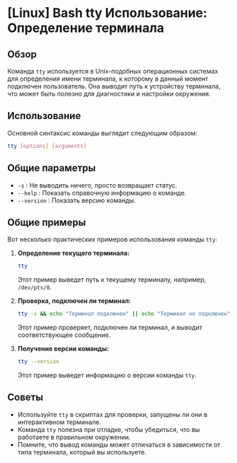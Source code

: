 # [Linux] Bash tty Использование: Определение терминала

## Обзор
Команда `tty` используется в Unix-подобных операционных системах для определения имени терминала, к которому в данный момент подключен пользователь. Она выводит путь к устройству терминала, что может быть полезно для диагностики и настройки окружения.

## Использование
Основной синтаксис команды выглядит следующим образом:

```bash
tty [options] [arguments]
```

## Общие параметры
- `-s` : Не выводить ничего, просто возвращает статус.
- `--help` : Показать справочную информацию о команде.
- `--version` : Показать версию команды.

## Общие примеры
Вот несколько практических примеров использования команды `tty`:

1. **Определение текущего терминала:**
   ```bash
   tty
   ```
   Этот пример выведет путь к текущему терминалу, например, `/dev/pts/0`.

2. **Проверка, подключен ли терминал:**
   ```bash
   tty -s && echo "Терминал подключен" || echo "Терминал не подключен"
   ```
   Этот пример проверяет, подключен ли терминал, и выводит соответствующее сообщение.

3. **Получение версии команды:**
   ```bash
   tty --version
   ```
   Этот пример выведет информацию о версии команды `tty`.

## Советы
- Используйте `tty` в скриптах для проверки, запущены ли они в интерактивном терминале.
- Команда `tty` полезна при отладке, чтобы убедиться, что вы работаете в правильном окружении.
- Помните, что вывод команды может отличаться в зависимости от типа терминала, который вы используете.